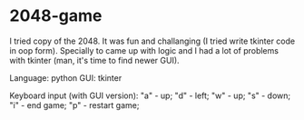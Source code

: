 # 2048-game

I tried copy of the 2048. It was fun and challanging (I tried write tkinter code in oop form). Specially to came up with logic and I had a lot of problems with tkinter (man, it's time to find newer GUI).

Language: python
GUI: tkinter

Keyboard input (with GUI version):
"a" - up; 
"d" - left; 
"w" - up; 
"s" - down; 
"i" - end game; 
"p" - restart game;
